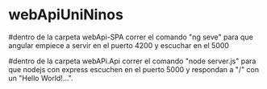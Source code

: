 # webApiUniNinos
#dentro de la carpeta webApi-SPA correr el comando "ng seve" para que angular empiece a servir en el puerto 4200 y escuchar en el 5000

#dentro de la carpeta webAPi.Api correr el comando "node server.js" para que nodejs con express escuchen en el puerto 5000 y respondan a "/" con un "Hello World!...".
